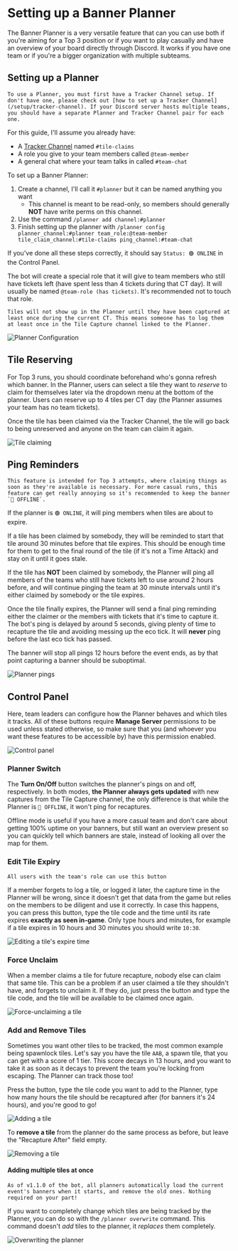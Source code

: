 # Setting up a Banner Planner

The Banner Planner is a very versatile feature that can you can use both if you're aiming for a Top 3 position or if you want to play casually and have an overview of your board directly through Discord. It works if you have one team or if you're a bigger organization with multiple subteams.

## Setting up a Planner

```info
To use a Planner, you must first have a Tracker Channel setup. If don't have one, please check out [how to set up a Tracker Channel](/setup/tracker-channel). If your Discord server hosts multiple teams, you should have a separate Planner and Tracker Channel pair for each one.
```

For this guide, I'll assume you already have:

- A [Tracker Channel](/setup/tracker-channel) named `#tile-claims`
- A role you give to your team members called `@team-member`
- A general chat where your team talks in called `#team-chat`

To set up a Banner Planner:

1. Create a channel, I'll call it `#planner` but it can be named anything you want
   - This channel is meant to be read-only, so members should generally **NOT** have write perms on this channel.
2. Use the command `/planner add channel:#planner`
3. Finish setting up the planner with `/planner config planner_channel:#planner team_role:@team-member tile_claim_channel:#tile-claims ping_channel:#team-chat`

If you've done all these steps correctly, it should say `Status: 🟢 ONLINE` in the Control Panel.

The bot will create a special role that it will give to team members who still have tickets left (have spent less than 4 tickets during that CT day). It will usually be named `@team-role (has tickets)`. It's recommended not to touch that role.

```info
Tiles will not show up in the Planner until they have been captured at least once during the current CT. This means someone has to log them at least once in the Tile Capture channel linked to the Planner.
```

![Planner Configuration](https://i.imgur.com/TYc6s7g.gif)

## Tile Reserving

For Top 3 runs, you should coordinate beforehand who's gonna refresh which banner. In the Planner, users can select a tile they want to _reserve_ to claim for themselves later via the dropdown menu at the bottom of the planner. Users can reserve up to 4 tiles per CT day (the Planner assumes your team has no team tickets).

Once the tile has been claimed via the Tracker Channel, the tile will go back to being unreserved and anyone on the team can claim it again.

![Tile claiming](https://i.imgur.com/oayUrvr.gif)

## Ping Reminders

```warn
This feature is intended for Top 3 attempts, where claiming things as soon as they're available is necessary. For more casual runs, this feature can get really annoying so it's recommended to keep the banner `🔴 OFFLINE`.
```

If the planner is `🟢 ONLINE`, it will ping members when tiles are about to expire.

If a tile has been claimed by somebody, they will be reminded to start that tile around 30 minutes before that tile expires. This should be enough time for them to get to the final round of the tile (if it's not a Time Attack) and stay on it until it goes stale.

If the tile has **NOT** been claimed by somebody, the Planner will ping all members of the teams who still have tickets left to use around 2 hours before, and will continue pinging the team at 30 minute intervals until it's either claimed by somebody or the tile expires.

Once the tile finally expires, the Planner will send a final ping reminding either the claimer or the members with tickets that it's time to capture it. The bot's ping is delayed by around 5 seconds, giving plenty of time to recapture the tile and avoiding messing up the eco tick. It will **never** ping before the last eco tick has passed.

The banner will stop all pings 12 hours before the event ends, as by that point capturing a banner should be suboptimal.

![Planner pings](https://i.imgur.com/4XEc0n1.gif)

## Control Panel

Here, team leaders can configure how the Planner behaves and which tiles it tracks. All of these buttons require **Manage Server** permissions to be used unless stated otherwise, so make sure that you (and whoever you want these features to be accessible by) have this permission enabled.

![Control panel](https://i.imgur.com/BgkvCdo.png)

### Planner Switch

The **Turn On/Off** button switches the planner's pings on and off, respectively. In both modes, **the Planner always gets updated** with new captures from the Tile Capture channel, the only difference is that while the Planner is `🔴 OFFLINE`, it won't ping for recaptures.

Offline mode is useful if you have a more casual team and don't care about getting 100% uptime on your banners, but still want an overview present so you can quickly tell which banners are stale, instead of looking all over the map for them.

### Edit Tile Expiry

```info
All users with the team's role can use this button
```

If a member forgets to log a tile, or logged it later, the capture time in the Planner will be wrong, since it doesn't get that data from the game but relies on the members to be diligent and use it correctly. In case this happens, you can press this button, type the tile code and the time until its rate expires **exactly as seen in-game**. Only type hours and minutes, for example if a tile expires in 10 hours and 30 minutes you should write `10:30`.

![Editing a tile's expire time](https://i.imgur.com/x2rhhg0.gif)

### Force Unclaim

When a member claims a tile for future recapture, nobody else can claim that same tile. This can be a problem if an user claimed a tile they shouldn't have, and forgets to unclaim it. If they do, just press the button and type the tile code, and the tile will be available to be claimed once again.

![Force-unclaiming a tile](https://i.imgur.com/HQ580cI.gif)

### Add and Remove Tiles

Sometimes you want other tiles to be tracked, the most common example being spawnlock tiles. Let's say you have the tile `AAB`, a spawn tile, that you can get with a score of 1 tier. This score decays in 13 hours, and you want to take it as soon as it decays to prevent the team you're locking from escaping. The Planner can track those too!

Press the button, type the tile code you want to add to the Planner, type how many hours the tile should be recaptured after (for banners it's 24 hours), and you're good to go!

![Adding a tile](https://i.imgur.com/eLM0jix.gif)

To **remove a tile** from the planner do the same process as before, but leave the "Recapture After" field empty.

![Removing a tile](https://i.imgur.com/LAZQSgG.gif)

#### Adding multiple tiles at once

```info
As of v1.1.0 of the bot, all planners automatically load the current event's banners when it starts, and remove the old ones. Nothing required on your part!
```

If you want to completely change which tiles are being tracked by the Planner, you can do so with the `/planner overwrite` command. This command doesn't _add_ tiles to the planner, it _replaces_ them completely.

![Overwriting the planner](https://i.imgur.com/B3JkvZm.gif)
